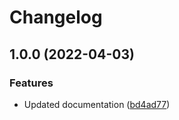 # Changelog

## 1.0.0 (2022-04-03)


### Features

* Updated documentation ([bd4ad77](https://github.com/project-savvy/sav-frontend/commit/bd4ad7761c0c24d3cbd47fbfb35cb189e4ea6f00))
